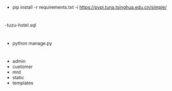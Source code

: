 # 
- pip install -r requirements.txt -i https://pypi.tuna.tsinghua.edu.cn/simple/

# 
-tuzu-hotel.sql

# 
- python manage.py

# 
- admin
- cuetomer
- mrd
- static
- templates





